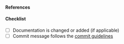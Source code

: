 <!-- A clear and concise description of the changes introduced by this pull request. -->

#### References
<!-- Link any applicable issues/pull requests here, with a brief description explaining why. -->

#### Checklist
<!-- For completed items, change [ ] to [x]. -->
- [ ] Documentation is changed or added (if applicable)
- [ ] Commit message follows the [commit guidelines](https://dev.ThotPatrolbot.org/contributing/pulls/#commit-message-guidelines)

